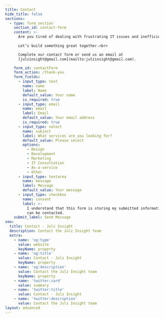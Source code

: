```yaml
---
title: Contact
hide_title: false
sections:
  - type: form_section
    section_id: contact-form
    content: >-
      Are you tired of dealing with frustrating IT issues and inefficient technology solutions? Look no further! Julz Insight is here to help. Our team of highly skilled IT       professionals is ready to provide the solutions and guidance you need to take your business to the next level. Don't waste any more time struggling with outdated or         inadequate technology. Contact Julz Insight today and see how our expertise and personalized approach can benefit your company. Take the first step towards                 streamlined and effective IT solutions by reaching out to us now.
    
      Let’s build something great together.<br>

      Complete our contact form or send us an email at
      [julzinsight@gmail.com](mailto:julzinsight@gmail.com).

    form_id: contactForm
    form_action: /thank-you
    form_fields:
      - input_type: text
        name: name
        label: Name
        default_value: Your name
        is_required: true
      - input_type: email
        name: email
        label: Email
        default_value: Your email address
        is_required: true
      - input_type: select
        name: subject
        label: What services are you looking for?
        default_value: Please select
        options:
          - Design
          - Development
          - Marketing
          - IT Consultation
          - As-a-service
          - Other
      - input_type: textarea
        name: message
        label: Message
        default_value: Your message
      - input_type: checkbox
        name: consent
        label: >-
          I understand that this form is storing my submitted information so I
          can be contacted.
    submit_label: Send Message
seo:
  title: Contact - Julz Insight
  description: Contact the Julz Insight team
  extra:
    - name: 'og:type'
      value: website
      keyName: property
    - name: 'og:title'
      value: Contact - Julz Insight
      keyName: property
    - name: 'og:description'
      value: Contact the Julz Insight team
      keyName: property
    - name: 'twitter:card'
      value: summary
    - name: 'twitter:title'
      value: Contact - Julz Insight
    - name: 'twitter:description'
      value: Contact the Julz Insight team
layout: advanced
---
```

